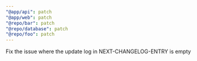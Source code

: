 ```yaml
---
"@app/api": patch
"@app/web": patch
"@repo/bar": patch
"@repo/database": patch
"@repo/foo": patch
---
```


Fix the issue where the update log in NEXT-CHANGELOG-ENTRY is empty
